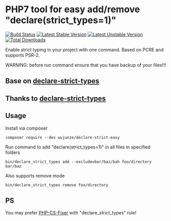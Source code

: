 # PHP7 tool for easy add/remove "declare(strict_types=1)"

[![Build Status](https://travis-ci.org/wujunze/declare-strict-easy.svg?branch=master)](https://travis-ci.org/wujunze/declare-strict-easy)
[![Latest Stable Version](https://poser.pugx.org/wujunze/declare-strict-easy/v/stable.png)](//packagist.org/packages/wujunze/declare-strict-easy)
[![Latest Unstable Version](https://poser.pugx.org/wujunze/declare-strict-easy/v/unstable.png)](//packagist.org/packages/wujunze/declare-strict-easy)
[![Total Downloads](https://poser.pugx.org/wujunze/declare-strict-easy/downloads.png)](//packagist.org/packages/wujunze/declare-strict-easy)

Enable strict typing in your project with one command. Based on PCRE and supports PSR-2.

WARNING: before run command ensure that you have backup of your files!!!

## Base on [declare-strict-types](https://github.com/dypa/declare-strict-types)
## Thanks to [declare-strict-types](https://github.com/dypa/declare-strict-types)

## Usage 

Install via composer

`composer require --dev wujunze/declare-strict-easy`

Run command to add "declare(strict_types=1)" in all files in specified folders

`bin/declare_strict_types add --exclude=bar/baz/bah foo/directory bar/baz`

Also supports remove mode

`bin/declare_strict_types remove foo/directory`

## PS

You may prefer [PHP-CS-Fixer](https://github.com/FriendsOfPHP/PHP-CS-Fixer) with "declare_strict_types" rule!
